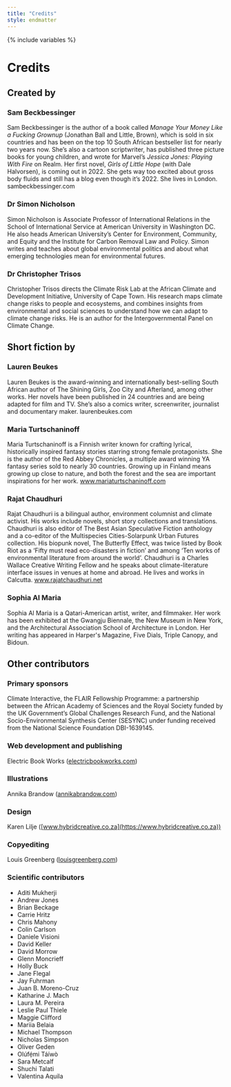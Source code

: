 ```yaml
---
title: "Credits"
style: endmatter
---
```


{% include variables %}

# Credits

## Created by

### Sam Beckbessinger

Sam Beckbessinger is the author of a book called *Manage Your Money Like a Fucking Grownup* (Jonathan Ball and Little, Brown), which is sold in six countries and has been on the top 10 South African bestseller list for nearly two years now. She’s also a cartoon scriptwriter, has published three picture books for young children, and wrote for Marvel’s *Jessica Jones: Playing With Fire* on Realm. Her first novel, *Girls of Little Hope* (with Dale Halvorsen), is coming out in 2022. She gets way too excited about gross body fluids and still has a blog even though it’s 2022. She lives in London.
sambeckbessinger.com

### Dr Simon Nicholson

Simon Nicholson is Associate Professor of International Relations in the School of International Service at American University in Washington DC. He also heads American University’s Center for Environment, Community, and Equity and the Institute for Carbon Removal Law and Policy. Simon writes and teaches about global environmental politics and about what emerging technologies mean for environmental futures. 

### Dr Christopher Trisos

Christopher Trisos directs the Climate Risk Lab at the African Climate and Development Initiative, University of Cape Town. His research maps climate change risks to people and ecosystems, and combines insights from environmental and social sciences to understand how we can adapt to climate change risks. He is an author for the Intergovernmental Panel on Climate Change. 

## Short fiction by

### Lauren Beukes

Lauren Beukes is the award-winning and internationally best-selling South African author of The Shining Girls, Zoo City and Afterland, among other works. Her novels have been published in 24 countries and are being adapted for film and TV. She’s also a comics writer, screenwriter, journalist and documentary maker.
laurenbeukes.com

### Maria Turtschaninoff

Maria Turtschaninoff is a Finnish writer known for crafting lyrical, historically inspired fantasy stories starring strong female protagonists. She is the author of the Red Abbey Chronicles, a multiple award winning YA fantasy series sold to nearly 30 countries. Growing up in Finland means growing up close to nature, and both the forest and the sea are important inspirations for her work.
www.mariaturtschaninoff.com

### Rajat Chaudhuri

Rajat Chaudhuri is a bilingual author, environment columnist and climate activist. His works include novels, short story collections and translations. Chaudhuri is also editor of The Best Asian Speculative Fiction anthology and a co-editor of the Multispecies Cities-Solarpunk Urban Futures collection. His biopunk novel, The Butterfly Effect, was twice listed by Book Riot as a ‘Fifty must read eco-disasters in fiction’ and among ‘Ten works of environmental literature from around the world’. Chaudhuri is a Charles Wallace Creative Writing Fellow and he speaks about climate-literature interface issues in venues at home and abroad. He lives and works in Calcutta.
www.rajatchaudhuri.net

### Sophia Al Maria
Sophia Al Maria is a Qatari-American artist, writer, and filmmaker. Her work has been exhibited at the Gwangju Biennale, the New Museum in New York, and the Architectural Association School of Architecture in London. Her writing has appeared in Harper's Magazine, Five Dials, Triple Canopy, and Bidoun.

## Other contributors

### Primary sponsors

Climate Interactive, the FLAIR Fellowship Programme: a partnership between the African Academy of Sciences and the Royal Society funded by the UK Government’s Global Challenges Research Fund, and the National Socio-Environmental Synthesis Center (SESYNC) under funding received from the National Science Foundation DBI-1639145.

### Web development and publishing

Electric Book Works ([electricbookworks.com](https://electricbookworks.com))

### Illustrations

Annika Brandow ([annikabrandow.com](https://annikabrandow.com))

### Design

Karen Lilje ([www.hybridcreative.co.za](https://www.hybridcreative.co.za))

### Copyediting

Louis Greenberg ([louisgreenberg.com](https://louisgreenberg.com))

### Scientific contributors

- Aditi Mukherji
- Andrew Jones
- Brian Beckage
- Carrie Hritz
- Chris Mahony
- Colin Carlson
- Daniele Visioni
- David Keller
- David Morrow
- Glenn Moncrieff
- Holly Buck
- Jane Flegal
- Jay Fuhrman
- Juan B. Moreno-Cruz
- Katharine J. Mach
- Laura M. Pereira
- Leslie Paul Thiele
- Maggie Clifford
- Mariia Belaia
- Michael Thompson
- Nicholas Simpson
- Oliver Geden
- Olúfẹ́mi Táíwò
- Sara Metcalf
- Shuchi Talati
- Valentina Aquila
